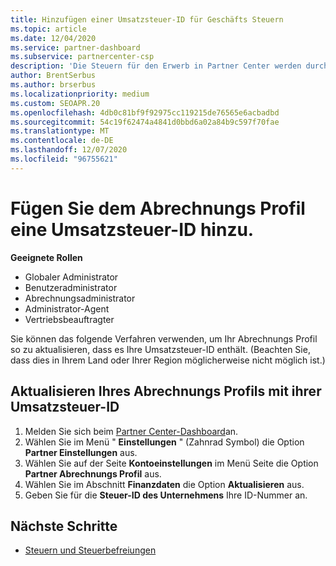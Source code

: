 ```yaml
---
title: Hinzufügen einer Umsatzsteuer-ID für Geschäfts Steuern
ms.topic: article
ms.date: 12/04/2020
ms.service: partner-dashboard
ms.subservice: partnercenter-csp
description: 'Die Steuern für den Erwerb in Partner Center werden durch Ihre geschäftliche Anschrift festgelegt. Unternehmen in einigen Ländern können ihre Umsatzsteuer-Identifikationsnummer bzw. die lokale Entsprechung angeben:'
author: BrentSerbus
ms.author: brserbus
ms.localizationpriority: medium
ms.custom: SEOAPR.20
ms.openlocfilehash: 4db0c81bf9f92975cc119215de76565e6acbadbd
ms.sourcegitcommit: 54c19f62474a4841d0bbd6a02a84b9c597f70fae
ms.translationtype: MT
ms.contentlocale: de-DE
ms.lasthandoff: 12/07/2020
ms.locfileid: "96755621"
---
```

# <a name="add-a-vat-id-to-your-billing-profile"></a>Fügen Sie dem Abrechnungs Profil eine Umsatzsteuer-ID hinzu.

**Geeignete Rollen**

- Globaler Administrator
- Benutzeradministrator
- Abrechnungsadministrator
- Administrator-Agent
- Vertriebsbeauftragter

Sie können das folgende Verfahren verwenden, um Ihr Abrechnungs Profil so zu aktualisieren, dass es Ihre Umsatzsteuer-ID enthält. (Beachten Sie, dass dies in Ihrem Land oder Ihrer Region möglicherweise nicht möglich ist.)

## <a name="update-your-billing-profile-with-your-vat-id"></a>Aktualisieren Ihres Abrechnungs Profils mit ihrer Umsatzsteuer-ID

1. Melden Sie sich beim [Partner Center-Dashboard](https://partner.microsoft.com/dashboard/)an.
2. Wählen Sie im Menü " **Einstellungen** " (Zahnrad Symbol) die Option **Partner Einstellungen** aus.
3. Wählen Sie auf der Seite **Kontoeinstellungen** im Menü Seite die Option **Partner Abrechnungs Profil** aus.
4. Wählen Sie im Abschnitt **Finanzdaten** die Option **Aktualisieren** aus.
5. Geben Sie für die **Steuer-ID des Unternehmens** Ihre ID-Nummer an.

## <a name="next-steps"></a>Nächste Schritte

- [Steuern und Steuerbefreiungen](tax-and-tax-exemptions.md)
